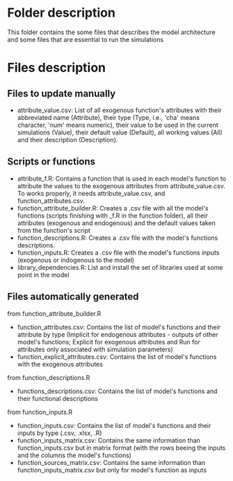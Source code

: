 # Folder description
This folder contains the some files that describes the model architecture and some files that are essential to run the simulations

# Files description

## Files to update manually
* attribute_value.csv: List of all exogenous function's attributes with their abbreviated name (Attribute), their type (Type, i.e., 'cha' means character, 'num' means numeric), their value to be used in the current simulations (Value), their default value (Default), all working values (All) and their description (Description).  

## Scripts or functions
* attribute_f.R: Contains a function that is used in each model's function to attribute the values to the exogenous attributes from attribute_value.csv. To works properly, it needs attribute_value.csv, and function_attributes.csv.
* function_attribute_builder.R: Creates a .csv file with all the model's functions (scripts finishing with _f.R in the function folder), all their attributes (exogenous and endogenous) and the default values taken from the function's script
* function_descriptions.R: Creates a .csv file with the model's functions descriptions.
* function_inputs.R: Creates a .csv file with the model's functions inputs (exogenous or indogenous to the model)
* library_dependencies.R: List and install the set of libraries used at some point in the model
## Files automatically generated
from function_attribute_builder.R
* function_attributes.csv: Contains the list of model's functions and their attribute by type (Implicit for endogenous attributes - outputs of other model's functions; Explicit for exogenous attributes and Run for attributes only associated with simulation parameters)
* function_explicit_attributes.csv: Contains the list of model's functions with the exogenous attributes  

from function_descriptions.R
* functions_descriptions.csv: Contains the list of model's functions and their functional descriptions  

from function_inputs.R
* function_inputs.csv: Contains the list of model's functions and their inputs by type (.csv, .xlsx, .R)
* function_inputs_matrix.csv: Contains the same information than function_inputs.csv but in matrix format (with the rows beeing the inputs and the columns the model's functions)
* function_sources_matrix.csv: Contains the same information than function_inputs_matrix.csv but only for model's function as inputs  